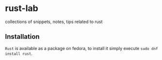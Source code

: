 # rust-lab
collections of snippets, notes, tips related to rust

## Installation

`Rust` is available as a package on fedora, to install it simply execute `sudo dnf install rust`.
